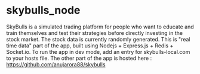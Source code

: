 skybulls_node
=============

  SkyBulls is a simulated trading platform for people who want to educate and train themselves and test their strategies before directly investing in the stock market. The stock data is currently randomly generated. This is "real time data" part of the app, built using Nodejs + Express.js + Redis + Socket.io. To run the app in dev mode, add an entry for skybulls-local.com to your hosts file. The other part of the app is hosted here : https://github.com/anujarora88/skybulls 

